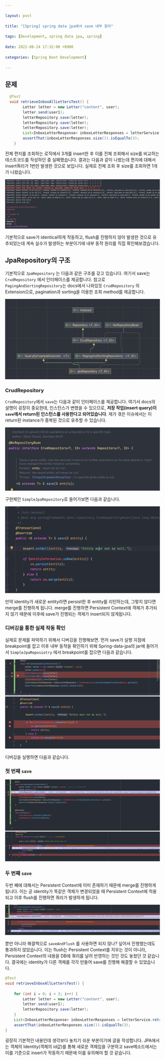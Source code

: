```yaml
---

layout: post

title: "[Spring] spring data jpa에서 save 내부 원리"

tags: [Development, spring data jpa, spring]

date: 2022-08-24 17:32:00 +0900

categories: [Spring Boot Development]

---
```




## 문제

```java
  @Test
  void retrieveInboxAllLettersTest() {
        Letter letter = new Letter("content", user);
        letter.send(user1);
        letterRepository.save(letter);
        letterRepository.save(letter);
        letterRepository.save(letter);
        List<InboxLetterResponse> inboxLetterResponses = letterService.retrieveInboxAllLetters(user1.getId());
        assertThat(inboxLetterResponses.size()).isEqualTo(3);
    }
```

전체 편지를 조회하는 로직에서 3개를 insert한 후 이를 전체 조회해서 size를 비교하는 테스트코드를 작성하던 중 실패했습니다. 결과는 다음과 같이 나왔는데 편지에 대해서 insert쿼리가 1번만 발생한 것으로 보입니다. 실제로 전체 조회 후 size를 조회하면 1개가 나왔습니다. 

<img src="https://raw.githubusercontent.com/ChoiEungi/git-blog-image/upload/2022-08-24-17%3A24%3A00.png">

기본적으로 save가 identical하게 작동하고, flush를 진행하지 않아 발생한 것으로 유추되었는데 계속 실수가 발생하는 부분이기에 내부 동작 원리를 직접 확인해보겠습니다.

## JpaRepository의 구조

기본적으로 `JpaRepository` 는 다음과 같은 구조를 갖고 있습니다. 여기서 save는 `CrudRepository` 에서 인터페이스를 제공합니다. 참고로 `PagingAndSortingRepository`는 docs에서 나와있듯 `CrudRepository` 의 Extension으로, pagination과 sorting을 이용한 조회 method를 제공합니다. 

<img src="https://raw.githubusercontent.com/ChoiEungi/git-blog-image/upload/2022-08-24-17%3A24%3A29.png">

### CrudRepository

`CrudRepository`에서 `save`는 다음과 같이 인터페이스를 제공합니다. 여기서 docs의 설명이 굉장히 중요한데, 인스턴스가 변했을 수 있으므로, **저장 작업(insert query)이 `save`에서 return된 인스턴스를 사용한다고 되어있습니다**. 제가 겪은 이슈에서는 이 return된 instance가 중복된 것으로 유추할 수 있습니다. 

<img src="https://raw.githubusercontent.com/ChoiEungi/git-blog-image/upload/2022-08-24-17%3A24%3A49.png">

구현체인 `SimpleJpaRepository`로 들어가보면 다음과 같습니다. 

<img src="https://raw.githubusercontent.com/ChoiEungi/git-blog-image/upload/2022-08-24-17%3A25%3A12.png">

만약 identity가 새로운 entity라면 persist한 후 entity를 리턴하는데, 그렇지 않다면 merge를 진행하게 됩니다. merge를 진행하면 Persistent Context에 객체가 추가되지 않기 때문에 이후에 save가 진행되는 객체가 insert되지 않게됩니다.

### 디버깅을 통한 실제 작동 확인

 실제로 문제를 파악하기 위해서 디버깅을 진행해보면. 먼저 save가 실행 지점에 breakpoint를 잡고 이후 내부 동작을 확인하기 위해 Spring-data-jpa의 jar에 들어가서 `SimpleJpaReposiotry` 에서 breakpoint를 잡으면 다음과 같습니다.

<img src="https://raw.githubusercontent.com/ChoiEungi/git-blog-image/upload/2022-08-24-17%3A35%3A20.png">

<img src="https://raw.githubusercontent.com/ChoiEungi/git-blog-image/upload/2022-08-24-17%3A36%3A20.png">



디버깅을 실행하면 다음과 같습니다.

### 첫 번째 `save`

<img src="https://raw.githubusercontent.com/ChoiEungi/git-blog-image/upload/2022-08-24-17%3A26%3A32.png">

<img src="https://raw.githubusercontent.com/ChoiEungi/git-blog-image/upload/2022-08-24-17%3A26%3A50.png">

### 두 번째 `save`

두번 째에 대해서는 Persistent Context에 이미 존재하기 때문에 merge를 진행하게 됩니다. 이는 곧 identity가 똑같은 객체가 변경되었을 때 Persistent Context에 적용되고 이후 flush를 진행하면 쿼리가 발생하게 됩니다.

<img src="https://raw.githubusercontent.com/ChoiEungi/git-blog-image/upload/2022-08-24-17%3A27%3A16.png">

<img src="https://raw.githubusercontent.com/ChoiEungi/git-blog-image/upload/2022-08-24-17%3A27%3A32.png">

뿐만 아니라 해결책으로 `saveAndFlush` 를 사용하면 되지 않나? 싶어서 진행했는데도 통과하지 않았습니다. 이는 flush는 Persistent Context를 지우는 것이 아니라, Persistent Context의 내용을 DB에 쿼리를 날려 반영하는 것인 것도 놓쳤던 것 같습니다. 결국에는 identity가 다른 객체를 각각 만들어 save를 진행해 해결할 수 있었습니다. 

```java
@Test
void retrieveInboxAllLettersTest() {

    for (int i = 0; i < 3; i++) {
        Letter letter = new Letter("content", user);
        letter.send(user1);
        letterRepository.save(letter);
    }
    List<InboxLetterResponse> inboxLetterResponses = letterService.retrieveInboxAllLetters(user1.getId());
    assertThat(inboxLetterResponses.size()).isEqualTo(3);
}
```

굉장히 기본적인 내용인데 생각보다 놓치기 쉬운 부분이기에 글을 작성합니다. JPA에서는 객체의 Identity(객체의 id값)를 통해 새로운 객체임을 구분하고 save메소드에서는 이를 기준으로 insert가 작동하기 때문에 이를 유의해야 할 것 같습니다.